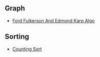 
## Graph
  * [Ford Fulkerson And Edmond Karp Algo](https://github.com/osDFS/C-Plus-Plus-Algorithms/blob/master/graph/ford_fulkerson_and_edmond_karp_algo.cpp)

## Sorting
  * [Counting Sort](https://github.com/osDFS/C-Plus-Plus-Algorithms/blob/master/sorting/Counting_Sort.cpp)
